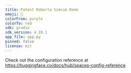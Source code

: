 ```yaml
---
title: Patent Roberta Simcse Demo
emoji: 🦀
colorFrom: purple
colorTo: red
sdk: gradio
sdk_version: 4.19.1
app_file: app.py
pinned: false
license: mit
---
```


Check out the configuration reference at https://huggingface.co/docs/hub/spaces-config-reference
